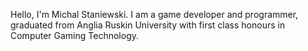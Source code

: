 Hello, I'm Michal Staniewski.
I am a game developer and programmer, graduated from Anglia Ruskin University with first class honours in Computer Gaming Technology.

